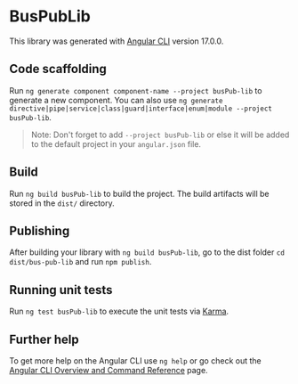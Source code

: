 # BusPubLib

This library was generated with [Angular CLI](https://github.com/angular/angular-cli) version 17.0.0.

## Code scaffolding

Run `ng generate component component-name --project busPub-lib` to generate a new component. You can also use `ng generate directive|pipe|service|class|guard|interface|enum|module --project busPub-lib`.
> Note: Don't forget to add `--project busPub-lib` or else it will be added to the default project in your `angular.json` file. 

## Build

Run `ng build busPub-lib` to build the project. The build artifacts will be stored in the `dist/` directory.

## Publishing

After building your library with `ng build busPub-lib`, go to the dist folder `cd dist/bus-pub-lib` and run `npm publish`.

## Running unit tests

Run `ng test busPub-lib` to execute the unit tests via [Karma](https://karma-runner.github.io).

## Further help

To get more help on the Angular CLI use `ng help` or go check out the [Angular CLI Overview and Command Reference](https://angular.io/cli) page.
